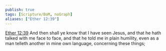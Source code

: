 ```yaml
---
publish: true
tags: [Scripture/BoM, noGraph]
aliases: ["Ether 12:39"]
---
```

[Ether 12:39](https://churchofjesuschrist.org/study/scriptures/bofm/ether/12?lang=eng&id=p39#p39) And then shall ye know that I have seen Jesus, and that he hath talked with me face to face, and that he told me in plain humility, even as a man telleth another in mine own language, concerning these things;
